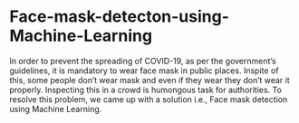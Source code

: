 # Face-mask-detecton-using-Machine-Learning
In order to prevent the spreading of COVID-19, as per the government’s guidelines, it is  mandatory to wear face mask in public places. Inspite of this, some people don’t wear mask and even if  they wear they don’t wear it properly. Inspecting this in a crowd is humongous task for authorities.  To resolve this problem, we came up with a solution i.e., Face mask detection using Machine  Learning.
